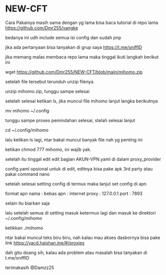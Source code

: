 # NEW-CFT

Cara Pakainya masih sama dengan yg lama bisa baca tutorial di repo lama https://github.com/Dmr255/vangke

bedanya ini udh include semua isi config dan sudah pnp

jika ada pertanyaan bisa tanyakan di grup saya https://t.me/sniffID

jika memang malas membaca repo lama maka tinggal ikuti langkah berikut ini

wget https://github.com/Dmr255/NEW-CFT/blob/main/mihomo.zip

setelah file tersebut terunduh unzip filenya

unzip mihomo.zip, tunggu sampe selesai

setelah selesai ketikan ls, jika muncul file mihomo lanjut langka berikutnya

mv mihomo ~/.config

tunggu sampe proses pemindahan selesai, stelah selesai lanjut

cd ~/.config/mihomo

lalu ketikan ls lagi, ntar bakal muncul banyak file nah yg penting ini

ketikan chmod 777 mihomo, ini wajib yak.

setelah itu tinggal edit edit bagian AKUN-VPN.yaml di dalam proxy_provider

config.yaml opsional untuk di edit, editnya bisa pake apk 3rd party atau pakai command nano

setelah selesai setting config di termux maka lanjut set config di apn

format apn
nama : bebas
apn : internet
proxy : 127.0.0.1
port : 7893

selain itu biarkan saja

lalu setelah semua di setting masuk ketermux lagi dan masuk ke direktori ~/.config/mihomo

ketikkan ./mihomo

ntar bakal muncul teks biru biru, nah kalau mau akses dasbornya bisa pake link https://yacd.haishan.me/#/proxies

dah gitu doang sih, kalau ada problem atau masalah bisa tanyakan di t.me/sniffID

terimakasih @Damzz25
